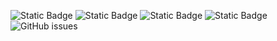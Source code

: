 ![Static Badge](https://img.shields.io/badge/blacklists-60-000000) ![Static Badge](https://img.shields.io/badge/blacklisted-2776514-cc0000) ![Static Badge](https://img.shields.io/badge/whitelisted-2242-00CC00) ![Static Badge](https://img.shields.io/badge/streaming_blacklist-28106-000000) ![GitHub issues](https://img.shields.io/github/issues/fabriziosalmi/blacklists)

